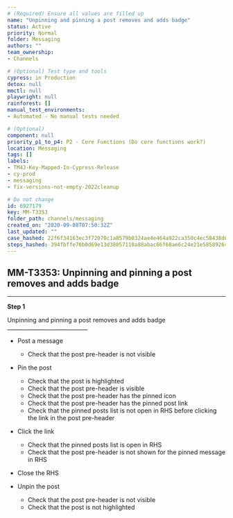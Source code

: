 ```yaml
---
# (Required) Ensure all values are filled up
name: "Unpinning and pinning a post removes and adds badge"
status: Active
priority: Normal
folder: Messaging
authors: ""
team_ownership: 
- Channels

# (Optional) Test type and tools
cypress: in Production
detox: null
mmctl: null
playwright: null
rainforest: []
manual_test_environments: 
- Automated - No manual tests needed

# (Optional)
component: null
priority_p1_to_p4: P2 - Core Functions (Do core functions work?)
location: Messaging
tags: []
labels: 
- TM4J-Key-Mapped-In-Cypress-Release
- cy-prod
- messaging
- fix-versions-not-empty-2022cleanup

# Do not change
id: 6927179
key: MM-T3353
folder_path: channels/messaging
created_on: "2020-09-08T07:50:32Z"
last_updated: ""
case_hashed: 22f6f34163ec3f72070c1a8579b0324ae4e464a922ca350c4ec58438d6b2141bde96bb17e414fd758a1a06012c18d21a
steps_hashed: 394fbffe76b0d69e13d38057110a88abac66f68ae6c24e21e58589264a288ebfd7ef04b24c76e546d125793e95aa9893
---
```


## MM-T3353: Unpinning and pinning a post removes and adds badge

---

**Step 1**

Unpinning and pinning a post removes and adds badge\
\_\_\_\_\_\_\_\_\_\_\_\_\_\_\_\_\_\_\_\_\_\_\_\_\_\_\_\_\_

- Post a message

  - Check that the post pre-header is not visible

- Pin the post

  - Check that the post is highlighted
  - Check that the post pre-header is visible
  - Check that the post pre-header has the pinned icon
  - Check that the post pre-header has the pinned post link
  - Check that the pinned posts list is not open in RHS before clicking the link in the post pre-header

- Click the link

  - Check that the pinned posts list is open in RHS
  - Check that the post pre-header is not shown for the pinned message in RHS

- Close the RHS

- Unpin the post

  - Check that the post pre-header is not visible
  - Check that the post is not highlighted
